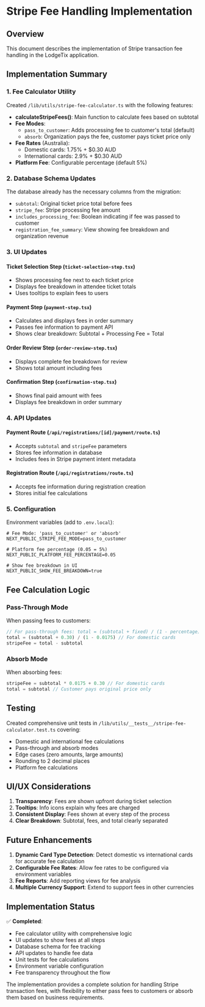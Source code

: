 # Stripe Fee Handling Implementation

## Overview
This document describes the implementation of Stripe transaction fee handling in the LodgeTix application.

## Implementation Summary

### 1. Fee Calculator Utility
Created `/lib/utils/stripe-fee-calculator.ts` with the following features:
- **calculateStripeFees()**: Main function to calculate fees based on subtotal
- **Fee Modes**: 
  - `pass_to_customer`: Adds processing fee to customer's total (default)
  - `absorb`: Organization pays the fee, customer pays ticket price only
- **Fee Rates** (Australia):
  - Domestic cards: 1.75% + $0.30 AUD
  - International cards: 2.9% + $0.30 AUD
- **Platform Fee**: Configurable percentage (default 5%)

### 2. Database Schema Updates
The database already has the necessary columns from the migration:
- `subtotal`: Original ticket price total before fees
- `stripe_fee`: Stripe processing fee amount
- `includes_processing_fee`: Boolean indicating if fee was passed to customer
- `registration_fee_summary`: View showing fee breakdown and organization revenue

### 3. UI Updates

#### Ticket Selection Step (`ticket-selection-step.tsx`)
- Shows processing fee next to each ticket price
- Displays fee breakdown in attendee ticket totals
- Uses tooltips to explain fees to users

#### Payment Step (`payment-step.tsx`)
- Calculates and displays fees in order summary
- Passes fee information to payment API
- Shows clear breakdown: Subtotal + Processing Fee = Total

#### Order Review Step (`order-review-step.tsx`)
- Displays complete fee breakdown for review
- Shows total amount including fees

#### Confirmation Step (`confirmation-step.tsx`)
- Shows final paid amount with fees
- Displays fee breakdown in order summary

### 4. API Updates

#### Payment Route (`/api/registrations/[id]/payment/route.ts`)
- Accepts `subtotal` and `stripeFee` parameters
- Stores fee information in database
- Includes fees in Stripe payment intent metadata

#### Registration Route (`/api/registrations/route.ts`)
- Accepts fee information during registration creation
- Stores initial fee calculations

### 5. Configuration

Environment variables (add to `.env.local`):
```env
# Fee Mode: 'pass_to_customer' or 'absorb'
NEXT_PUBLIC_STRIPE_FEE_MODE=pass_to_customer

# Platform fee percentage (0.05 = 5%)
NEXT_PUBLIC_PLATFORM_FEE_PERCENTAGE=0.05

# Show fee breakdown in UI
NEXT_PUBLIC_SHOW_FEE_BREAKDOWN=true
```

## Fee Calculation Logic

### Pass-Through Mode
When passing fees to customers:
```typescript
// For pass-through fees: total = (subtotal + fixed) / (1 - percentage)
total = (subtotal + 0.30) / (1 - 0.0175) // For domestic cards
stripeFee = total - subtotal
```

### Absorb Mode
When absorbing fees:
```typescript
stripeFee = subtotal * 0.0175 + 0.30 // For domestic cards
total = subtotal // Customer pays original price only
```

## Testing

Created comprehensive unit tests in `/lib/utils/__tests__/stripe-fee-calculator.test.ts` covering:
- Domestic and international fee calculations
- Pass-through and absorb modes
- Edge cases (zero amounts, large amounts)
- Rounding to 2 decimal places
- Platform fee calculations

## UI/UX Considerations

1. **Transparency**: Fees are shown upfront during ticket selection
2. **Tooltips**: Info icons explain why fees are charged
3. **Consistent Display**: Fees shown at every step of the process
4. **Clear Breakdown**: Subtotal, fees, and total clearly separated

## Future Enhancements

1. **Dynamic Card Type Detection**: Detect domestic vs international cards for accurate fee calculation
2. **Configurable Fee Rates**: Allow fee rates to be configured via environment variables
3. **Fee Reports**: Add reporting views for fee analysis
4. **Multiple Currency Support**: Extend to support fees in other currencies

## Implementation Status

✅ **Completed**:
- Fee calculator utility with comprehensive logic
- UI updates to show fees at all steps
- Database schema for fee tracking
- API updates to handle fee data
- Unit tests for fee calculations
- Environment variable configuration
- Fee transparency throughout the flow

The implementation provides a complete solution for handling Stripe transaction fees, with flexibility to either pass fees to customers or absorb them based on business requirements.